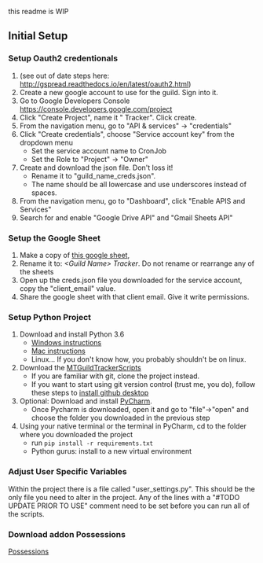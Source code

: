 
this readme is WIP

## Initial Setup

### Setup Oauth2 credentionals
  1. (see out of date steps here: http://gspread.readthedocs.io/en/latest/oauth2.html)
  1. Create a new google account to use for the guild. Sign into it.
  1. Go to Google Developers Console https://console.developers.google.com/project
  1. Click "Create Project", name it "<Guild Name> Tracker". Click create.
  1. From the navigation menu, go to "API & services" -> "credentials"
  1. Click "Create credentials", choose "Service account key" from the dropdown menu
      * Set the service account name to <Guild Name>CronJob
      * Set the Role to "Project" -> "Owner"
  1. Create and download the json file. Don't loss it!
        * Rename it to "guild_name_creds.json".
        * The name should be all lowercase and use underscores instead of spaces.
  1. From the navigation menu, go to "Dashboard", click "Enable APIS and Services"
  1. Search for and enable "Google Drive API" and "Gmail Sheets API"

### Setup the Google Sheet
  1. Make a copy of [this google sheet](https://docs.google.com/spreadsheets/d/1bWHOiqSNTIxd94vxGM6TU0JsaULuSRneZz3KpkWIayc/edit?usp=sharing),
  1. Rename it to: *\<Guild Name\> Tracker*. Do not rename or rearrange any of the sheets
  1. Open up the creds.json file you downloaded for the service account, copy the "client_email" value.
  1. Share the google sheet with that client email. Give it write permissions.

### Setup Python Project 
1. Download and install Python 3.6
    * [Windows instructions](https://docs.python.org/3/using/windows.html#installing-python)
    * [Mac instructions](https://docs.python.org/3/using/mac.html#installing-python)
    * Linux... If you don't know how, you probably shouldn't be on linux.
1. Download the [MTGuildTrackerScripts](https://github.com/mtoebes/MTGuildTrackerScripts)
    * If you are familiar with git, clone the project instead. 
    * If you want to start using git version control (trust me, you do), follow these steps to [install github desktop](https://help.github.com/desktop/guides/getting-started-with-github-desktop/installing-github-desktop/)
1. Optional: Download and install [PyCharm](https://www.jetbrains.com/pycharm/download). 
    * Once Pycharm is downloaded, open it and go to "file"->"open" and choose the folder you downloaded in the previous step 
1. Using your native terminal or the terminal in PyCharm, cd to the folder where you downloaded the project
    * run `pip install -r requirements.txt`
    * Python gurus: install to a new virtual environment


### Adjust User Specific Variables

Within the project there is a file called "user_settings.py". This should be the only file you need to alter in the project.
Any of the lines with a "\#TODO UPDATE PRIOR TO USE"  comment need to be set before you can run all of the scripts.


### Download addon Possessions

[Possessions](https://github.com/Road-block/Possessions)
